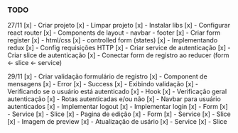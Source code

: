 ### TODO

27/11
[x] - Criar projeto
[x] - Limpar projeto
[x] - Instalar libs
[x] - Configurar react router
[x] - Components de layout - navbar - footer
[x] - Criar form register
[x] - html/css
[x] - controlled form (states)
[x] - Implementando redux
[x] - Config requisições HTTP
[x] - Criar service de autenticação
[x] - Criar slice de autenticação
[x] - Conectar form de registro ao reducer (form <- slice <- service)

29/11
[x] - Criar validação formulário de registro
    [x] - Component de mensagens 
    [x] - Error
    [x] - Success
[x] - Exibindo validação
[x] - Verificando se o usuário está autenticado
    [x] - Hook
    [x] - Verificação geral autenticação
    [x] - Rotas autenticadas e/ou não
[x] - Navbar para usuário autenticados
[x] - Implementar logout
[x] - Implementar login
    [x] - Form
    [x] - Service
    [x] - Slice
[x] - Pagina de edição 
    [x] - Form
    [x] - Service
    [x] - Slice
    [x] - Imagem de preview
[x] - Atualização de usário
    [x] - Service
    [x] - Slice
